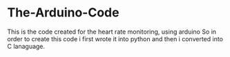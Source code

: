 # The-Arduino-Code
This is the code created for the heart rate monitoring, using arduino 
So in order to create this code i first wrote it into python and then i converted into C lanaguage. 

